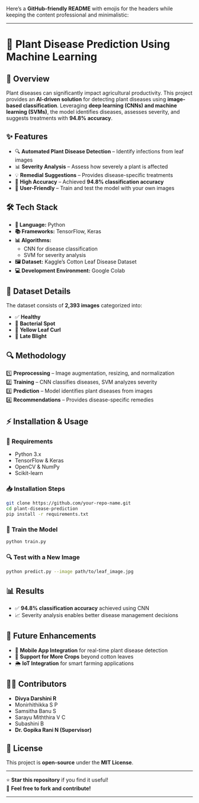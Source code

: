 Here’s a **GitHub-friendly README** with emojis for the headers while keeping the content professional and minimalistic:  

---

# 🌱 **Plant Disease Prediction Using Machine Learning**  

## 📌 **Overview**  
Plant diseases can significantly impact agricultural productivity. This project provides an **AI-driven solution** for detecting plant diseases using **image-based classification**. Leveraging **deep learning (CNNs) and machine learning (SVMs)**, the model identifies diseases, assesses severity, and suggests treatments with **94.8% accuracy**.  

## ✨ **Features**  
- 🔍 **Automated Plant Disease Detection** – Identify infections from leaf images  
- 📊 **Severity Analysis** – Assess how severely a plant is affected  
- 💡 **Remedial Suggestions** – Provides disease-specific treatments  
- 🎯 **High Accuracy** – Achieved **94.8% classification accuracy**  
- 📸 **User-Friendly** – Train and test the model with your own images  

## 🛠️ **Tech Stack**  
- **📝 Language:** Python  
- **📚 Frameworks:** TensorFlow, Keras  
- **📊 Algorithms:**  
  - CNN for disease classification  
  - SVM for severity analysis  
- **🖼️ Dataset:** Kaggle’s Cotton Leaf Disease Dataset  
- **💻 Development Environment:** Google Colab  

## 📂 **Dataset Details**  
The dataset consists of **2,393 images** categorized into:  
- ✅ **Healthy**  
- 🦠 **Bacterial Spot**  
- 🍂 **Yellow Leaf Curl**  
- 🍁 **Late Blight**  

## 🔍 **Methodology**  
1️⃣ **Preprocessing** – Image augmentation, resizing, and normalization  
2️⃣ **Training** – CNN classifies diseases, SVM analyzes severity  
3️⃣ **Prediction** – Model identifies plant diseases from images  
4️⃣ **Recommendations** – Provides disease-specific remedies  

## ⚡ **Installation & Usage**  
### 📌 **Requirements**  
- Python 3.x  
- TensorFlow & Keras  
- OpenCV & NumPy  
- Scikit-learn  

### 📥 **Installation Steps**  
```sh
git clone https://github.com/your-repo-name.git  
cd plant-disease-prediction  
pip install -r requirements.txt  
```

### 🎯 **Train the Model**  
```sh
python train.py  
```

### 🔍 **Test with a New Image**  
```sh
python predict.py --image path/to/leaf_image.jpg  
```

## 📊 **Results**  
- ✅ **94.8% classification accuracy** achieved using CNN  
- 📈 Severity analysis enables better disease management decisions  

## 🚀 **Future Enhancements**  
- 📱 **Mobile App Integration** for real-time plant disease detection  
- 🌾 **Support for More Crops** beyond cotton leaves  
- 🌦️ **IoT Integration** for smart farming applications  

## 👨‍💻 **Contributors**  
- **Divya Darshini R**  
- Monirhithikka S P  
- Samsitha Banu S  
- Sarayu Miththira V C  
- Subashini B  
- **Dr. Gopika Rani N (Supervisor)**  

## 📜 **License**  
This project is **open-source** under the **MIT License**.  

---

⭐ **Star this repository** if you find it useful!  
📩 **Feel free to fork and contribute!**  

---

